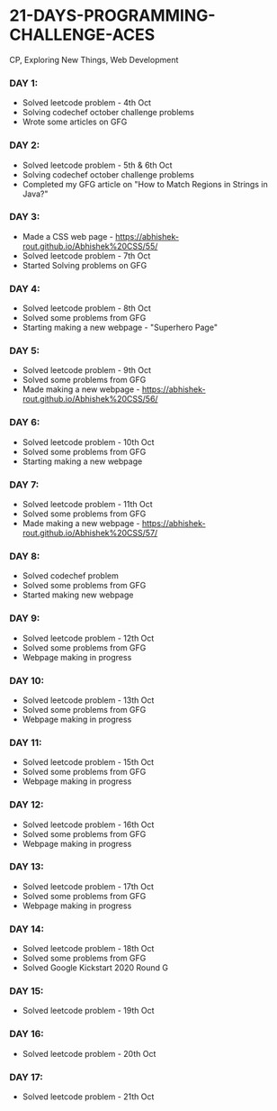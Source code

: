 # 21-DAYS-PROGRAMMING-CHALLENGE-ACES
   CP, Exploring New Things, Web Development

### DAY 1:
  - Solved leetcode problem - 4th Oct
  - Solving codechef october challenge problems
  - Wrote some articles on GFG
  
### DAY 2:
  - Solved leetcode problem - 5th & 6th Oct 
  - Solving codechef october challenge problems
  - Completed my GFG article on "How to Match Regions in Strings in Java?"

### DAY 3:
   - Made a CSS web page - https://abhishek-rout.github.io/Abhishek%20CSS/55/
   - Solved leetcode problem - 7th Oct
   - Started Solving problems on GFG

### DAY 4:
   - Solved leetcode problem - 8th Oct
   - Solved some problems from GFG
   - Starting making a new webpage - "Superhero Page"

### DAY 5:
   - Solved leetcode problem - 9th Oct
   - Solved some problems from GFG
   - Made making a new webpage - https://abhishek-rout.github.io/Abhishek%20CSS/56/

### DAY 6:
   - Solved leetcode problem - 10th Oct
   - Solved some problems from GFG
   - Starting making a new webpage

### DAY 7:
   - Solved leetcode problem - 11th Oct
   - Solved some problems from GFG
   - Made making a new webpage - https://abhishek-rout.github.io/Abhishek%20CSS/57/
  
### DAY 8:
   - Solved codechef problem 
   - Solved some problems from GFG
   - Started making new webpage
   
### DAY 9:
   - Solved leetcode problem - 12th Oct
   - Solved some problems from GFG
   - Webpage making in progress

### DAY 10:
   - Solved leetcode problem - 13th Oct
   - Solved some problems from GFG
   - Webpage making in progress
   
### DAY 11:
   - Solved leetcode problem - 15th Oct
   - Solved some problems from GFG
   - Webpage making in progress

### DAY 12:
   - Solved leetcode problem - 16th Oct
   - Solved some problems from GFG
   - Webpage making in progress
   
### DAY 13:
   - Solved leetcode problem - 17th Oct
   - Solved some problems from GFG
   - Webpage making in progress
   
### DAY 14:
   - Solved leetcode problem - 18th Oct
   - Solved some problems from GFG
   - Solved Google Kickstart 2020 Round G
   
### DAY 15:
   - Solved leetcode problem - 19th Oct
   
### DAY 16:
   - Solved leetcode problem - 20th Oct

### DAY 17:
   - Solved leetcode problem - 21th Oct
